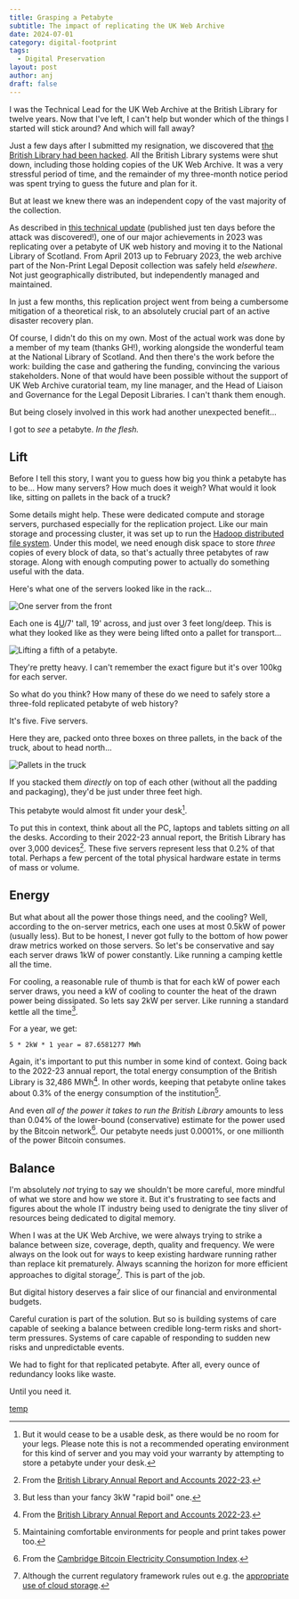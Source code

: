 ```yaml
---
title: Grasping a Petabyte
subtitle: The impact of replicating the UK Web Archive
date: 2024-07-01
category: digital-footprint
tags:
  - Digital Preservation
layout: post
author: anj
draft: false
---
```

I was the Technical Lead for the UK Web Archive at the British Library for twelve years. Now that I've left, I can't help but wonder which of the things I started will stick around? And which will fall away?

Just a few days after I submitted my resignation, we discovered that [the British Library had been hacked](https://en.wikipedia.org/wiki/British_Library_cyberattack). All the British Library systems were shut down, including those holding copies of the UK Web Archive. It was a very stressful period of time, and the remainder of my three-month notice period was spent trying to guess the future and plan for it.

But at least we knew there was an independent copy of the vast majority of the collection.

As described in [this technical update](https://blogs.bl.uk/webarchive/2023/10/uk-web-archive-technical-update-autumn-2023.html) (published just ten days before the attack was discovered!), one of our major achievements in 2023 was replicating over a petabyte of UK web history and moving it to the National Library of Scotland. From April 2013 up to February 2023, the web archive part of the Non-Print Legal Deposit collection was safely held *elsewhere*. Not just geographically distributed, but independently managed and maintained.

In just a few months, this replication project went from being a cumbersome mitigation of a theoretical risk, to an absolutely crucial part of an active disaster recovery plan. 

Of course, I didn't do this on my own. Most of the actual work was done by a member of my team (thanks GH!), working alongside the wonderful team at the National Library of Scotland. And then there's the work before the work: building the case and gathering the funding, convincing the various stakeholders. None of that would have been possible without the support of UK Web Archive curatorial team, my line manager, and the Head of Liaison and Governance for the Legal Deposit Libraries. I can't thank them enough.

But being closely involved in this work had another unexpected benefit...

I got to *see* a petabyte. *In the flesh.*

## Lift

Before I tell this story, I want you to guess how big you think a petabyte has to be... How many servers? How much does it weigh? What would it look like, sitting on pallets in the back of a truck?

Some details might help. These were dedicated compute and storage servers, purchased especially for the replication project. Like our main storage and processing cluster, it was set up to run the [Hadoop distributed file system](https://hadoop.apache.org/docs/r1.2.1/hdfs_design.html). Under this model, we need enough disk space to store *three* copies of every block of data, so that's actually three petabytes of raw storage. Along with enough computing power to actually do something useful with the data.

Here's what one of the servers looked like in the rack...

![One server from the front](/assets/images/uploads/img_3391.jpeg)

Each one is 4[U](https://en.wikipedia.org/wiki/Rack_unit)/7' tall, 19' across, and just over 3 feet long/deep. This is what they looked like as they were being lifted onto a pallet for transport...

![Lifting a fifth of a petabyte.](/assets/images/uploads/img_3389.jpeg)

They're pretty heavy. I can't remember the exact figure but it's over 100kg for each server. 

So what do you think? How many of these do we need to safely store a three-fold replicated petabyte of web history?

It's five. Five servers.

Here they are, packed onto three boxes on three pallets, in the back of the truck, about to head north...

![Pallets in the truck](/assets/images/uploads/img_3394.jpeg)

If you stacked them _directly_ on top of each other (without all the padding and packaging), they'd be just under three feet high. 

This petabyte would almost fit under your desk[^0].

To put this in context, think about all the PC, laptops and tablets sitting *on* all the desks. According to their 2022-23 annual report, the British Library has over 3,000 devices[^1]. These five servers represent less that 0.2% of that total. Perhaps a few percent of the total physical hardware estate in terms of mass or volume.

## Energy

But what about all the power those things need, and the cooling? Well, according to the on-server metrics, each one uses at most 0.5kW of power (usually less). But to be honest, I never got fully to the bottom of how power draw metrics worked on those servers. So let's be conservative and say each server draws 1kW of power constantly. Like running a camping kettle all the time.

For cooling, a reasonable rule of thumb is that for each kW of power each server draws, you need a kW of cooling to counter the heat of the drawn power being dissipated.  So lets say 2kW per server. Like running a standard kettle all the time[^2].

For a year, we get:

```
5 * 2kW * 1 year = 87.6581277 MWh
```

Again, it's important to put this number in some kind of context. Going back to the 2022-23 annual report, the total energy consumption of the British Library is 32,486 MWh[^1]. In other words, keeping that petabyte online takes about 0.3% of the energy consumption of the institution[^3].

And even *all of the power it takes to run the British Library* amounts to less than 0.04% of the lower-bound (conservative) estimate for the power used by the Bitcoin network[^4]. Our petabyte needs just 0.0001%, or one millionth of the power Bitcoin consumes.

## Balance

I'm absolutely *not* trying to say we shouldn't be more careful, more mindful of what we store and how we store it.  But it's frustrating to see facts and figures about the whole IT industry being used to denigrate the tiny sliver of resources being dedicated to digital memory.

When I was at the UK Web Archive, we were always trying to strike a balance between size, coverage, depth, quality and frequency. We were always on the look out for ways to keep existing hardware running rather than replace kit prematurely. Always scanning the horizon for more efficient approaches to digital storage[^5]. This is part of the job. 

But digital history deserves a fair slice of our financial and environmental budgets.

Careful curation is part of the solution. But so is building systems of care capable of seeking a balance between credible long-term risks and short-term pressures. Systems of care capable of responding to sudden new risks and unpredictable events.

We had to fight for that replicated petabyte. After all, every ounce of redundancy  looks like waste.

Until you need it.

[temp](/blog/images/2024-arran/index.html)


[^0]: But it would cease to be a usable desk, as there would be no room for your legs. Please note this is not a recommended operating environment for this kind of server and you may void your warranty by attempting to store a petabyte under your desk.
[^1]: From the [British Library Annual Report and Accounts 2022-23](https://www.gov.uk/government/publications/british-library-annual-report-and-accounts-2022-23). 
[^2]: But less than your fancy 3kW "rapid boil" one.
[^3]: Maintaining comfortable environments for people and print takes power too.
[^4]: From the [Cambridge Bitcoin Electricity Consumption Index](https://ccaf.io/cbnsi/cbeci).
[^5]: Although the current regulatory framework rules out e.g. the [appropriate use of cloud storage](https://www.dpconline.org/blog/is-digital-preservation-bad-for-the-environment).
